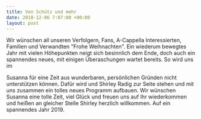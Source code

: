 ```yaml
---
title: Von Schütz und mehr
date: 2018-12-06 7:07:00 +00:00
layout: post
---
```


Wir wünschen all unseren Verfolgern, Fans, A-Cappella Interessierten, Familien und Verwandten "Frohe Weihnachten". Ein wiederum bewegtes Jahr mit vielen Höhepunkten neigt sich besinnlich dem Ende, doch auch ein spannendes neues, mit einigen Überaschungen wartet bereits. So wird uns im
<!--more-->
Susanna für eine Zeit aus wunderbaren, persönlichen Gründen nicht unterstützen können. Dafür wird und Shirley Radig zur Seite stehen und mit uns zusammen ein tolles neues Programm aufbauen. Wir wünschen Susanna eine tolle Zeit, viel Glück und freuen uns auf Ihr wiederkommen und heißen an gleicher Stelle Shirley herzlich willkommen. Auf ein spannendes Jahr 2019. 


